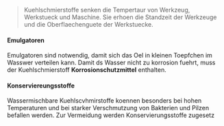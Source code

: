 > Kuehlschmierstoffe senken die Tempertaur von Werkzeug, Werkstueck und Maschine. Sie erhoen die Standzeit der Werkzeuge und die Oberflaechenguete der Werkstuecke.

#### Emulgatoren
Emulgatoren sind notwendig, damit sich das Oel in kleinen Toepfchen im Wasswer verteilen kann. Damit ds Wasser nicht zu korrosion fuehrt, muss der Kuehlschmierstoff **Korrosionschutzmittel** enthalten.
#### Konserviereungsstoffe
Wassermischbare Kuehlscvhmirstoffe koennen besonders bei hohen Temperaturen und bei starker Verschmutzung von Bakterien und Pilzen befallen werden. Zur Vermeidung werden Konservierungsstoffe zugesetz